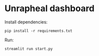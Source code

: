 # Unrapheal dashboard

Install dependencies:

```console
pip install -r requirements.txt
```

Run:

```console
streamlit run start.py
```

